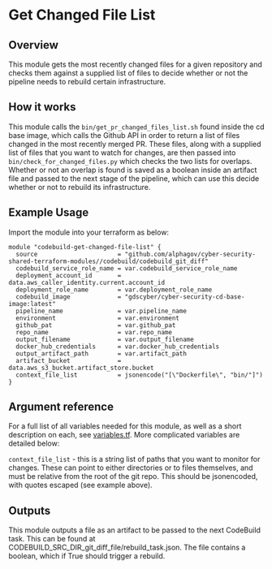 # Get Changed File List
## Overview
This module gets the most recently changed files for a given repository and 
checks them against a supplied list of files to decide whether or not the pipeline needs
to rebuild certain infrastructure. 

## How it works
This module calls the `bin/get_pr_changed_files_list.sh` found inside the cd base image, which
calls the Github API in order to return a list of files changed in the most recently merged PR. 
These files, along with a supplied list of files that you want to watch for changes, are then passed
into `bin/check_for_changed_files.py` which checks the two lists for overlaps. Whether or not an overlap 
is found is saved as a boolean inside an artifact file and passed to the next stage of the pipeline, which 
can use this decide whether or not to rebuild its infrastructure. 

## Example Usage
Import the module into your terraform as below:
```
module "codebuild-get-changed-file-list" {
  source                      = "github.com/alphagov/cyber-security-shared-terraform-modules//codebuild/codebuild_git_diff"
  codebuild_service_role_name = var.codebuild_service_role_name
  deployment_account_id       = data.aws_caller_identity.current.account_id
  deployment_role_name        = var.deployment_role_name
  codebuild_image             = "gdscyber/cyber-security-cd-base-image:latest"
  pipeline_name               = var.pipeline_name
  environment                 = var.environment
  github_pat                  = var.github_pat
  repo_name                   = var.repo_name
  output_filename             = var.output_filename
  docker_hub_credentials      = var.docker_hub_credentials
  output_artifact_path        = var.artifact_path
  artifact_bucket             = data.aws_s3_bucket.artifact_store.bucket
  context_file_list           = jsonencode("[\"Dockerfile\", "bin/"]")
}
```
## Argument reference

For a full list of all variables needed for this module, as well as a short description on each, 
see [variables.tf](variables.tf). More complicated variables are detailed below:

`context_file_list` - this is a string list of paths that you want to monitor for changes. These
can point to either directories or to files themselves, and must be relative from the root of the
git repo. This should be jsonencoded, with quotes escaped (see example above).

## Outputs
This module outputs a file as an artifact to be passed to the next CodeBuild task. This can be found at
CODEBUILD_SRC_DIR_git_diff_file/rebuild_task.json. The file contains a boolean, which if True should trigger 
a rebuild.